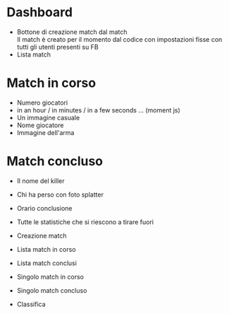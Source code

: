# Dashboard
- Bottone di creazione match dal match  
  Il match è creato per il momento dal codice con impostazioni fisse con tutti gli utenti presenti su FB
- Lista match

# Match in corso
- Numero giocatori
- in an hour / in minutes / in a few seconds ... (moment js)
- Un immagine casuale
- Nome giocatore
- Immagine dell'arma

# Match concluso
- Il nome del killer
- Chi ha perso con foto splatter
- Orario conclusione
- Tutte le statistiche che si riescono a tirare fuori

- Creazione match
- Lista match in corso
- Lista match conclusi
- Singolo match in corso
- Singolo match concluso
- Classifica
